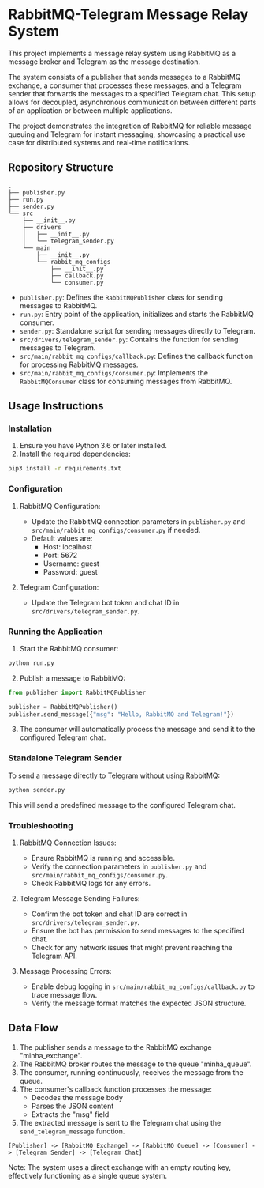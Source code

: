 # RabbitMQ-Telegram Message Relay System

This project implements a message relay system using RabbitMQ as a message broker and Telegram as the message destination.

The system consists of a publisher that sends messages to a RabbitMQ exchange, a consumer that processes these messages, and a Telegram sender that forwards the messages to a specified Telegram chat.
This setup allows for decoupled, asynchronous communication between different parts of an application or between multiple applications.

The project demonstrates the integration of RabbitMQ for reliable message queuing and Telegram for instant messaging, showcasing a practical use case for distributed systems and real-time notifications.

## Repository Structure

```
.
├── publisher.py
├── run.py
├── sender.py
└── src
    ├── __init__.py
    ├── drivers
    │   ├── __init__.py
    │   └── telegram_sender.py
    └── main
        ├── __init__.py
        └── rabbit_mq_configs
            ├── __init__.py
            ├── callback.py
            └── consumer.py
```

- `publisher.py`: Defines the `RabbitMQPublisher` class for sending messages to RabbitMQ.
- `run.py`: Entry point of the application, initializes and starts the RabbitMQ consumer.
- `sender.py`: Standalone script for sending messages directly to Telegram.
- `src/drivers/telegram_sender.py`: Contains the function for sending messages to Telegram.
- `src/main/rabbit_mq_configs/callback.py`: Defines the callback function for processing RabbitMQ messages.
- `src/main/rabbit_mq_configs/consumer.py`: Implements the `RabbitMQConsumer` class for consuming messages from RabbitMQ.

## Usage Instructions

### Installation

1. Ensure you have Python 3.6 or later installed.
2. Install the required dependencies:

```bash
pip3 install -r requirements.txt  
```

### Configuration

1. RabbitMQ Configuration:
   - Update the RabbitMQ connection parameters in `publisher.py` and `src/main/rabbit_mq_configs/consumer.py` if needed.
   - Default values are:
     - Host: localhost
     - Port: 5672
     - Username: guest
     - Password: guest

2. Telegram Configuration:
   - Update the Telegram bot token and chat ID in `src/drivers/telegram_sender.py`.

### Running the Application

1. Start the RabbitMQ consumer:

```bash
python run.py
```

2. Publish a message to RabbitMQ:

```python
from publisher import RabbitMQPublisher

publisher = RabbitMQPublisher()
publisher.send_message({"msg": "Hello, RabbitMQ and Telegram!"})
```

3. The consumer will automatically process the message and send it to the configured Telegram chat.

### Standalone Telegram Sender

To send a message directly to Telegram without using RabbitMQ:

```bash
python sender.py
```

This will send a predefined message to the configured Telegram chat.

### Troubleshooting

1. RabbitMQ Connection Issues:
   - Ensure RabbitMQ is running and accessible.
   - Verify the connection parameters in `publisher.py` and `src/main/rabbit_mq_configs/consumer.py`.
   - Check RabbitMQ logs for any errors.

2. Telegram Message Sending Failures:
   - Confirm the bot token and chat ID are correct in `src/drivers/telegram_sender.py`.
   - Ensure the bot has permission to send messages to the specified chat.
   - Check for any network issues that might prevent reaching the Telegram API.

3. Message Processing Errors:
   - Enable debug logging in `src/main/rabbit_mq_configs/callback.py` to trace message flow.
   - Verify the message format matches the expected JSON structure.

## Data Flow

1. The publisher sends a message to the RabbitMQ exchange "minha_exchange".
2. The RabbitMQ broker routes the message to the queue "minha_queue".
3. The consumer, running continuously, receives the message from the queue.
4. The consumer's callback function processes the message:
   - Decodes the message body
   - Parses the JSON content
   - Extracts the "msg" field
5. The extracted message is sent to the Telegram chat using the `send_telegram_message` function.

```
[Publisher] -> [RabbitMQ Exchange] -> [RabbitMQ Queue] -> [Consumer] -> [Telegram Sender] -> [Telegram Chat]
```

Note: The system uses a direct exchange with an empty routing key, effectively functioning as a single queue system.